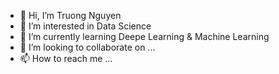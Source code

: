 - 👋 Hi, I’m Truong Nguyen
- 👀 I’m interested in Data Science
- 🌱 I’m currently learning Deepe Learning & Machine Learning 
- 💞️ I’m looking to collaborate on ...
- 📫 How to reach me ...

<!---
TruongNguyen4138/TruongNguyen4138 is a ✨ special ✨ repository because its `README.md` (this file) appears on your GitHub profile.
You can click the Preview link to take a look at your changes.
--->
